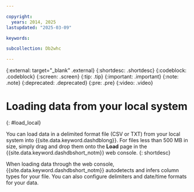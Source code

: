 ```yaml
---

copyright:
  years: 2014, 2025
lastupdated: "2025-03-09"

keywords:

subcollection: Db2whc

---
```


 
{:external: target="_blank" .external}
{:shortdesc: .shortdesc} 
{:codeblock: .codeblock}
{:screen: .screen} 
{:tip: .tip}
{:important: .important}
{:note: .note}
{:deprecated: .deprecated}
{:pre: .pre}
{:video: .video}

# Loading data from your local system
{: #load_local}

You can load data in a delimited format file (CSV or TXT) from your local system into {{site.data.keyword.dashdblong}}. For files less than 500 MB in size, simply drag and drop them onto the **Load** page in the {{site.data.keyword.dashdbshort_notm}} web console.
{: shortdesc}

When loading data through the web console, {{site.data.keyword.dashdbshort_notm}} autodetects and infers column types for your file. You can also configure delimiters and date/time formats for your data.





